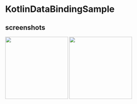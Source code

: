 # KotlinDataBindingSample

## screenshots
<div>
 <img src="https://user-images.githubusercontent.com/6063541/59554573-0cb2c700-8fe0-11e9-9c86-39e0c3728896.png" width="200">
 <img src= "https://user-images.githubusercontent.com/6063541/59554574-0cb2c700-8fe0-11e9-9ea3-cfbbf1abda50.png" width="200">
</div>
 
